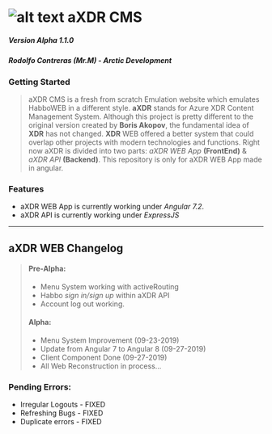 # ![alt text](https://i.imgur.com/OTtNhTo.png) aXDR CMS 
##### Version Alpha 1.1.0
##### Rodolfo Contreras **(Mr.M)** - Arctic Development

### Getting Started
> aXDR CMS is a fresh from scratch Emulation website which emulates HabboWEB in a different style. **aXDR** stands for Azure XDR Content Management System. Although this project is pretty different to the original version created by **Boris Akopov**, the fundamental idea of **XDR** has not changed. **XDR** WEB offered a better system that could overlap other projects with modern technologies and functions. Right now aXDR is divided into two parts: *aXDR WEB App* **(FrontEnd)** & *aXDR API* **(Backend)**. This repository is only for aXDR WEB App made in angular.

### Features
+ aXDR WEB App is currently working under *Angular 7.2*.
+ aXDR API is currently working under *ExpressJS*
---
## aXDR WEB Changelog
> #### Pre-Alpha:
> + Menu System working with activeRouting
> + Habbo *sign in/sign up* within aXDR API
> + Account log out working.
> #### Alpha:
> + Menu System Improvement (09-23-2019)
> + Update from Angular 7 to Angular 8 (09-27-2019)
> + Client Component Done (09-27-2019)
> + All Web Reconstruction in process...

### Pending Errors:
+ Irregular Logouts - FIXED
+ Refreshing Bugs - FIXED
+ Duplicate errors - FIXED
